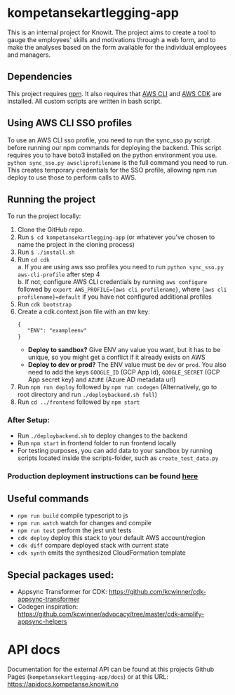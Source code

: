 # kompetansekartlegging-app

This is an internal project for Knowit. The project aims
to create a tool to gauge the employees' skills and motivations
through a web form, and to make the analyses based on the form
available for the individual employees and managers.

## Dependencies

This project requires [npm](https://www.npmjs.com/get-npm). It also requires that [AWS CLI](https://docs.aws.amazon.com/cli/latest/userguide/getting-started-install.html) and [AWS CDK](https://docs.aws.amazon.com/cdk/v2/guide/getting_started.html#getting_started_install) are installed.
All custom scripts are written in bash script.


## Using AWS CLI SSO profiles
To use an AWS CLI sso profile, you need to run the sync_sso.py script before running our npm commands for deploying the backend. This script requires you to have boto3 installed on the python environment you use.
`python sync_sso.py awscliprofilename` is the full command you need to run. This creates temporary credentials for the SSO profile, allowing npm run deploy to use those to perform calls to AWS.

## Running the project

To run the project locally:

1. Clone the GitHub repo.
2. Run `$ cd kompetansekartlegging-app` (or whatever you've chosen to
   name the project in the cloning process)
3. Run `$ ./install.sh`
4. Run `cd cdk` \
   a. If you are using aws sso profiles you need to run `python sync_sso.py aws-cli-profile` after step 4 \
   b. If not, configure AWS CLI credentials by running `aws configure` followed by `export AWS_PROFILE={aws cli profilename}`, where `{aws cli profilename}=default` if you have not configured additional profiles
5. Run `cdk bootstrap`
6. Create a cdk.context.json file with an `ENV` key:
   ```
   {
      "ENV": "exampleenv"
   }
   ```
   * <b>Deploy to sandbox?</b> Give ENV any value you want, but it has to be unique, so you might get a conflict if it already exists on AWS
   * <b>Deploy to dev or prod?</b> The ENV value must be `dev` or `prod`. You also need to add the keys `GOOGLE_ID` (GCP App Id), `GOOGLE_SECRET` (GCP App secret key) and `AZURE` (Azure AD metadata url)
7. Run `npm run deploy` followed by `npm run codegen` (Alternatively, go to root directory and run `./deploybackend.sh full`)
8. Run `cd ../frontend` followed by `npm start`


### After Setup:
* Run `./deploybackend.sh` to deploy changes to the backend
* Run `npm start` in frontend folder to run frontend locally
* For testing purposes, you can add data to your sandbox by running scripts located inside the scripts-folder, such as `create_test_data.py`

### Production deployment instructions can be found [here](https://github.com/knowit/Dataplattform-issues/wiki/Kompetansekartlegging:-Deployment-Guide-(CDK))

## Useful commands

 * `npm run build`   compile typescript to js
 * `npm run watch`   watch for changes and compile
 * `npm run test`    perform the jest unit tests
 * `cdk deploy`      deploy this stack to your default AWS account/region
 * `cdk diff`        compare deployed stack with current state
 * `cdk synth`       emits the synthesized CloudFormation template

## Special packages used:
* Appsync Transformer for CDK: https://github.com/kcwinner/cdk-appsync-transformer
* Codegen inspiration: https://github.com/kcwinner/advocacy/tree/master/cdk-amplify-appsync-helpers

# API docs

Documentation for the external API can be found at this projects Github Pages (`kompetansekartlegging-app/docs`) or at this URL: https://apidocs.kompetanse.knowit.no

